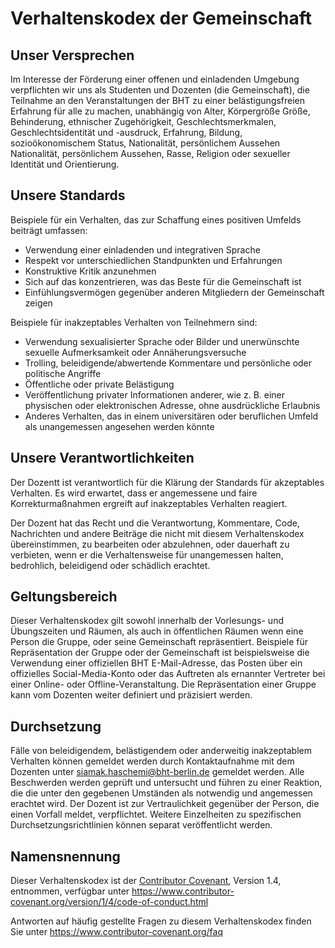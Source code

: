 # Verhaltenskodex der Gemeinschaft

## Unser Versprechen

Im Interesse der Förderung einer offenen und einladenden Umgebung verpflichten wir uns als Studenten und Dozenten (die Gemeinschaft), die Teilnahme an den Veranstaltungen der BHT zu einer belästigungsfreien Erfahrung für alle zu machen, unabhängig von Alter, Körpergröße Größe, Behinderung, ethnischer Zugehörigkeit, Geschlechtsmerkmalen,  Geschlechtsidentität und -ausdruck, Erfahrung, Bildung, sozioökonomischem Status, Nationalität, persönlichem Aussehen Nationalität, persönlichem Aussehen, Rasse, Religion oder sexueller Identität und Orientierung.

## Unsere Standards

Beispiele für ein Verhalten, das zur Schaffung eines positiven Umfelds beiträgt umfassen:

* Verwendung einer einladenden und integrativen Sprache
* Respekt vor unterschiedlichen Standpunkten und Erfahrungen
* Konstruktive Kritik anzunehmen
* Sich auf das konzentrieren, was das Beste für die Gemeinschaft ist
* Einfühlungsvermögen gegenüber anderen Mitgliedern der Gemeinschaft zeigen

Beispiele für inakzeptables Verhalten von Teilnehmern sind:

* Verwendung sexualisierter Sprache oder Bilder und unerwünschte sexuelle Aufmerksamkeit oder Annäherungsversuche
* Trolling, beleidigende/abwertende Kommentare und persönliche oder politische Angriffe
* Öffentliche oder private Belästigung
* Veröffentlichung privater Informationen anderer, wie z. B. einer physischen oder elektronischen Adresse, ohne ausdrückliche Erlaubnis
* Anderes Verhalten, das in einem universitären oder beruflichen Umfeld als unangemessen angesehen werden könnte

## Unsere Verantwortlichkeiten

Der Dozentt ist verantwortlich für die Klärung der Standards für akzeptables Verhalten.
Es wird erwartet, dass er angemessene und faire Korrekturmaßnahmen ergreift auf inakzeptables Verhalten reagiert.

Der Dozent hat das Recht und die Verantwortung, Kommentare, Code, Nachrichten und andere Beiträge die nicht mit 
diesem Verhaltenskodex übereinstimmen, zu bearbeiten oder abzulehnen, oder dauerhaft zu verbieten, wenn er die 
Verhaltensweise für unangemessen halten, bedrohlich, beleidigend oder schädlich erachtet.

## Geltungsbereich

Dieser Verhaltenskodex gilt sowohl innerhalb der Vorlesungs- und Übungszeiten und Räumen, als auch in öffentlichen Räumen
wenn eine Person die Gruppe, oder seine Gemeinschaft repräsentiert. Beispiele für Repräsentation der Gruppe oder der Gemeinschaft 
ist beispielsweise die Verwendung einer offiziellen BHT E-Mail-Adresse, das Posten über ein offizielles Social-Media-Konto oder das 
Auftreten als ernannter Vertreter bei einer Online- oder Offline-Veranstaltung. Die Repräsentation einer Gruppe kann
vom Dozenten weiter definiert und präzisiert werden.

## Durchsetzung

Fälle von beleidigendem, belästigendem oder anderweitig inakzeptablem Verhalten können gemeldet werden
durch Kontaktaufnahme mit dem Dozenten unter siamak.haschemi@bht-berlin.de gemeldet werden. Alle
Beschwerden werden geprüft und untersucht und führen zu einer Reaktion, die die unter den gegebenen Umständen 
als notwendig und angemessen erachtet wird. Der Dozent ist zur Vertraulichkeit gegenüber der Person, die einen Vorfall meldet, verpflichtet.
Weitere Einzelheiten zu spezifischen Durchsetzungsrichtlinien können separat veröffentlicht werden.

## Namensnennung

Dieser Verhaltenskodex ist der [Contributor Covenant][Homepage], Version 1.4, entnommen,
verfügbar unter https://www.contributor-covenant.org/version/1/4/code-of-conduct.html

[Homepage]: https://www.contributor-covenant.org

Antworten auf häufig gestellte Fragen zu diesem Verhaltenskodex finden Sie unter
https://www.contributor-covenant.org/faq
